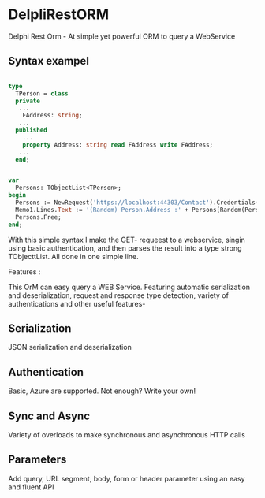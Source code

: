 # DelpliRestORM
Delphi Rest Orm - At simple  yet powerful ORM to query a WebService

## Syntax exampel ##

``` pascal

type
  TPerson = class
  private
   ...
    FAddress: string;
   ...
  published
    ...
    property Address: string read FAddress write FAddress;
   ...
  end;


var
  Persons: TObjectList<TPerson>;
begin
  Persons := NewRequest('https://localhost:44303/Contact').Credentials('test', 'test').GET.AsType<TObjectList<TPerson>>;
  Memo1.Lines.Text := '(Random) Person.Address :' + Persons[Random(Persons.Count)].Address;
  Persons.Free;
end;
```

With this simple syntax I make the GET- requeest to a webservice, singin using basic authentication, and then parses the result into a type strong  TObjecttList. All done in one simple line.


Features : 

This OrM can easy query a WEB Service. Featuring automatic serialization and deserialization, request and response type detection, variety of authentications and other useful features-

## Serialization ##
JSON serialization and deserialization

## Authentication ##
Basic, Azure are supported. Not enough? Write your own!

## Sync and Async ##
Variety of overloads to make synchronous and asynchronous HTTP calls

## Parameters ##
Add query, URL segment, body, form or header parameter using an easy and fluent API
